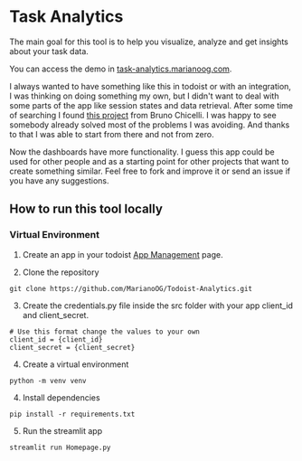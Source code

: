 # Task Analytics

The main goal for this tool is to help you visualize, analyze and get insights about your task data.

You can access the demo in [task-analytics.marianoog.com](https://task-analytics.marianoog.com/).

I always wanted to have something like this in todoist or with an integration, I was thinking on doing something my own,
but I didn't want to deal with some parts of the app like session states and data retrieval. 
After some time of searching I found [this project](https://github.com/brunorosilva/todoist-analytics) from Bruno 
Chicelli. I was happy to see somebody already solved most of the problems I was avoiding. And thanks to that I was able 
to start from there and not from zero. 

Now the dashboards have more functionality. I guess this app could be used for other people and as a starting point for
other projects that want to create something similar. Feel free to fork and improve it or send an issue if you have any
suggestions.

## How to run this tool locally

### Virtual Environment

1. Create an app in your todoist [App Management](https://developer.todoist.com/appconsole.html) page.

2. Clone the repository
```
git clone https://github.com/MarianoOG/Todoist-Analytics.git
```

3. Create the credentials.py file inside the src folder with your app client_id and client_secret.
```
# Use this format change the values to your own
client_id = {client_id}
client_secret = {client_secret}
```

4. Create a virtual environment
```
python -m venv venv
```


4. Install dependencies
```
pip install -r requirements.txt
```

5. Run the streamlit app
```
streamlit run Homepage.py
```
